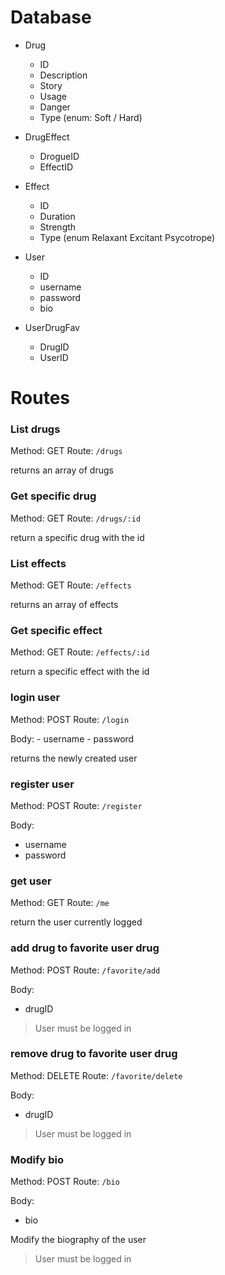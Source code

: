 # Database

- Drug
  - ID
  - Description
  - Story
  - Usage
  - Danger
  - Type (enum: Soft / Hard)

- DrugEffect
  - DrogueID
  - EffectID

- Effect
  - ID
  - Duration
  - Strength
  - Type (enum Relaxant Excitant Psycotrope)
  
 - User
   - ID 
   - username 
   - password 
   - bio
   
- UserDrugFav
  - DrugID
  - UserID

  
# Routes  

### List drugs

Method: GET
Route: `/drugs`

returns an array of drugs

### Get specific drug

Method: GET
Route: `/drugs/:id`

return a specific drug with the id

### List effects

Method: GET
Route: `/effects`

returns an array of effects

### Get specific effect

Method: GET
Route: `/effects/:id`

return a specific effect with the id

### login user

Method: POST
Route: `/login`

Body:
    - username
    - password

returns the newly created user

### register user

Method: POST
Route: `/register`

Body:
   - username
   - password

### get user

Method: GET
Route: `/me`

return the user currently logged

### add drug to favorite user drug

Method: POST
Route: `/favorite/add`

Body:
   - drugID

> User must be logged in

### remove drug to favorite user drug

Method: DELETE
Route: `/favorite/delete`

Body:
 - drugID

> User must be logged in

### Modify bio

Method: POST
Route: `/bio`

Body:
  - bio
  
Modify the biography of the user

> User must be logged in

